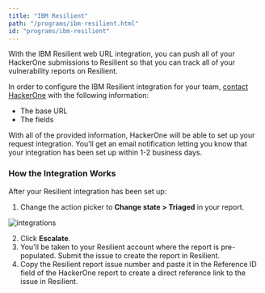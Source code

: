 ```yaml
---
title: "IBM Resilient"
path: "/programs/ibm-resilient.html"
id: "programs/ibm-resilient"
---
```


With the IBM Resilient web URL integration, you can push all of your HackerOne submissions to Resilient so that you can track all of your vulnerability reports on Resilient. 

In order to configure the IBM Resilient integration for your team, [contact HackerOne](https://support.hackerone.com/hc/en-us/requests/new) with the following information:

* The base URL
* The fields

With all of the provided information, HackerOne will be able to set up your request integration. You’ll get an email notification letting you know that your integration has been set up within 1-2 business days.

### How the Integration Works
After your Resilient integration has been set up:
1. Change the action picker to **Change state > Triaged** in your report.

![integrations](./images/integrations.png)

2. Click **Escalate**.
3. You'll be taken to your Resilient account where the report is pre-populated. Submit the issue to create the report in Resilient.
4. Copy the Resilient report issue number and paste it in the Reference ID field of the HackerOne report to create a direct reference link to the issue in Resilient.
